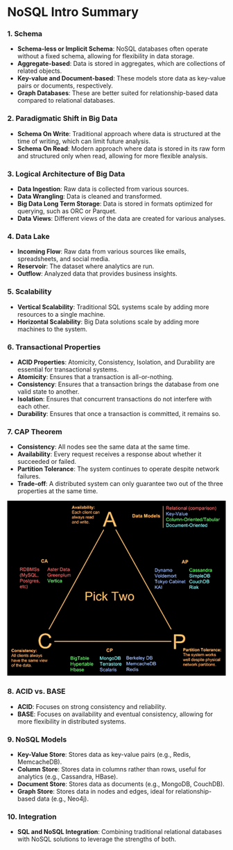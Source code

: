 #  NoSQL Intro Summary

###  1. Schema

-   **Schema-less or Implicit Schema**: NoSQL databases often operate without a fixed schema, allowing for flexibility in data storage.
-   **Aggregate-based**: Data is stored in aggregates, which are collections of related objects.
-   **Key-value and Document-based**: These models store data as key-value pairs or documents, respectively.
-   **Graph Databases**: These are better suited for relationship-based data compared to relational databases.

### 2. Paradigmatic Shift in Big Data

-   **Schema On Write**: Traditional approach where data is structured at the time of writing, which can limit future analysis.
-   **Schema On Read**: Modern approach where data is stored in its raw form and structured only when read, allowing for more flexible analysis.

### 3. Logical Architecture of Big Data

-   **Data Ingestion**: Raw data is collected from various sources.
-   **Data Wrangling**: Data is cleaned and transformed.
-   **Big Data Long Term Storage**: Data is stored in formats optimized for querying, such as ORC or Parquet.
-   **Data Views**: Different views of the data are created for various analyses.

### 4. Data Lake

-   **Incoming Flow**: Raw data from various sources like emails, spreadsheets, and social media.
-   **Reservoir**: The dataset where analytics are run.
-   **Outflow**: Analyzed data that provides business insights.

### 5. Scalability

-   **Vertical Scalability**: Traditional SQL systems scale by adding more resources to a single machine.
-   **Horizontal Scalability**: Big Data solutions scale by adding more machines to the system.

### 6. Transactional Properties

-   **ACID Properties**: Atomicity, Consistency, Isolation, and Durability are essential for transactional systems.
-   **Atomicity**: Ensures that a transaction is all-or-nothing.
-   **Consistency**: Ensures that a transaction brings the database from one valid state to another.
-   **Isolation**: Ensures that concurrent transactions do not interfere with each other.
-   **Durability**: Ensures that once a transaction is committed, it remains so.

### 7. CAP Theorem

-   **Consistency**: All nodes see the same data at the same time.
-   **Availability**: Every request receives a response about whether it succeeded or failed.
-   **Partition Tolerance**: The system continues to operate despite network failures.
-   **Trade-off**: A distributed system can only guarantee two out of the three properties at the same time.

![Cap Theorem Guide](../Images/cap_theorem.jpg)

### 8. ACID vs. BASE

-   **ACID**: Focuses on strong consistency and reliability.
-   **BASE**: Focuses on availability and eventual consistency, allowing for more flexibility in distributed systems.

### 9. NoSQL Models

-   **Key-Value Store**: Stores data as key-value pairs (e.g., Redis, MemcacheDB).
-   **Column Store**: Stores data in columns rather than rows, useful for analytics (e.g., Cassandra, HBase).
-   **Document Store**: Stores data as documents (e.g., MongoDB, CouchDB).
-   **Graph Store**: Stores data in nodes and edges, ideal for relationship-based data (e.g., Neo4j).

### 10. Integration

-   **SQL and NoSQL Integration**: Combining traditional relational databases with NoSQL solutions to leverage the strengths of both.